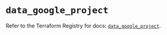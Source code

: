 # `data_google_project`

Refer to the Terraform Registry for docs: [`data_google_project`](https://registry.terraform.io/providers/hashicorp/google-beta/6.8.0/docs/data-sources/google_project).
